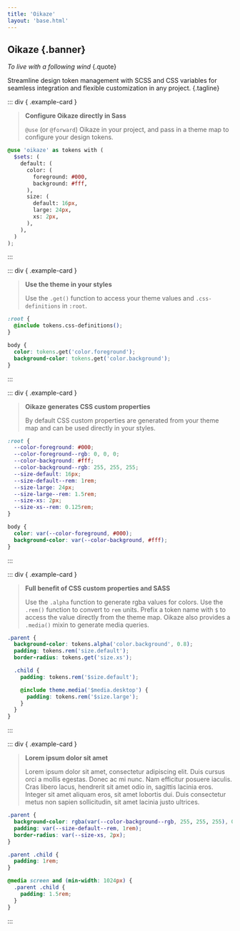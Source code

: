 ```yaml
---
title: 'Oikaze'
layout: 'base.html'
---
```


## Oikaze {.banner}

_To live with a following wind_ {.quote}

Streamline design token management with SCSS and CSS variables for seamless integration and flexible customization in any project. {.tagline}

::: div { .example-card }
> **Configure Oikaze directly in Sass**
>
> `@use` (or `@forward`) Oikaze in your project, and pass in a theme map to configure your design tokens.

```scss
@use 'oikaze' as tokens with (
  $sets: (
    default: (
      color: (
        foreground: #000,
        background: #fff,
      ),
      size: (
        default: 16px,
        large: 24px,
        xs: 2px,
      ),
    ),
  )
);
```
:::

::: div { .example-card }
> **Use the theme in your styles**
>
> Use the `.get()` function to access your theme values and `.css-definitions` in `:root`.

```css
:root {
  @include tokens.css-definitions();
}

body {
  color: tokens.get('color.foreground');
  background-color: tokens.get('color.background');
}
```
:::

::: div { .example-card }
> **Oikaze generates CSS custom properties**
>
> By default CSS custom properties are generated from your theme map and can be used directly in your styles.

```css
:root {
  --color-foreground: #000;
  --color-foreground--rgb: 0, 0, 0;
  --color-background: #fff;
  --color-background--rgb: 255, 255, 255;
  --size-default: 16px;
  --size-default--rem: 1rem;
  --size-large: 24px;
  --size-large--rem: 1.5rem;
  --size-xs: 2px;
  --size-xs--rem: 0.125rem;
}

body {
  color: var(--color-foreground, #000);
  background-color: var(--color-background, #fff);
}
```
:::

::: div { .example-card }
> **Full benefit of CSS custom properties and SASS**
>
> Use the `.alpha` function to generate rgba values for colors.
> Use the `.rem()` function to convert to `rem` units.
> Prefix a token name with `$` to access the value directly from the theme map.
> Oikaze also provides a `.media()` mixin to generate media queries.

```scss
.parent {
  background-color: tokens.alpha('color.background', 0.8);
  padding: tokens.rem('size.default');
  border-radius: tokens.get('size.xs');

  .child {
    padding: tokens.rem('$size.default');

    @include theme.media('$media.desktop') {
      padding: tokens.rem('$size.large');
    }
  }
}
```
:::

::: div { .example-card }
> **Lorem ipsum dolor sit amet**
>
> Lorem ipsum dolor sit amet, consectetur adipiscing elit. Duis cursus orci a mollis egestas. Donec ac mi nunc. Nam efficitur posuere iaculis. Cras libero lacus, hendrerit sit amet odio in, sagittis lacinia eros. Integer sit amet aliquam eros, sit amet lobortis dui. Duis consectetur metus non sapien sollicitudin, sit amet lacinia justo ultrices.

```css
.parent {
  background-color: rgba(var(--color-background--rgb, 255, 255, 255), 0.8);
  padding: var(--size-default--rem, 1rem);
  border-radius: var(--size-xs, 2px);
}

.parent .child {
  padding: 1rem;
}

@media screen and (min-width: 1024px) {
  .parent .child {
    padding: 1.5rem;
  }
}
```
:::
